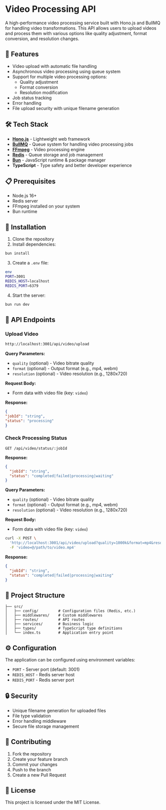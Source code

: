 # Video Processing API

A high-performance video processing service built with Hono.js and BullMQ for handling video transformations. This API allows users to upload videos and process them with various options like quality adjustment, format conversion, and resolution changes.

## 🚀 Features

- Video upload with automatic file handling
- Asynchronous video processing using queue system
- Support for multiple video processing options:
  - Quality adjustment
  - Format conversion
  - Resolution modification
- Job status tracking
- Error handling
- File upload security with unique filename generation

## 🛠️ Tech Stack

- **[Hono.js](https://hono.dev/)** - Lightweight web framework
- **[BullMQ](https://docs.bullmq.io/)** - Queue system for handling video processing jobs
- **[FFmpeg](https://ffmpeg.org/)** - Video processing engine
- **[Redis](https://redis.io/)** - Queue storage and job management
- **[Bun](https://bun.sh/)** - JavaScript runtime & package manager
- **TypeScript** - Type safety and better developer experience

## 📋 Prerequisites

- Node.js 16+
- Redis server
- FFmpeg installed on your system
- Bun runtime

## 🚀 Installation

1. Clone the repository
2. Install dependencies:

```bash
bun install
```
3. Create a `.env` file:

```bash
env
PORT=3001
REDIS_HOST=localhost
REDIS_PORT=6379
```
4. Start the server:

```bash
bun run dev
```


## 📍 API Endpoints

### Upload Video
```bash
http://localhost:3001/api/video/upload
```

**Query Parameters:**
- `quality` (optional) - Video bitrate quality
- `format` (optional) - Output format (e.g., mp4, webm)
- `resolution` (optional) - Video resolution (e.g., 1280x720)

**Request Body:**
- Form data with video file (key: `video`)

**Response:**

```json
{
"jobId": "string",
"status": "processing"
}
```

### Check Processing Status
```http
GET /api/video/status/:jobId
```

**Response:**
```json
{
  "jobId": "string",
  "status": "completed|failed|processing|waiting"
}
```

**Query Parameters:**
- `quality` (optional) - Video bitrate quality
- `format` (optional) - Output format (e.g., mp4, webm)
- `resolution` (optional) - Video resolution (e.g., 1280x720)

**Request Body:**
- Form data with video file (key: `video`)

```bash
curl -X POST \
  'http://localhost:3001/api/video/upload?quality=1000k&format=mp4&resolution=1280x720' \
  -F 'video=@/path/to/video.mp4'
```

**Response:**

```json
{
  "jobId": "string",
  "status": "completed|failed|processing|waiting"
}
```


## 📁 Project Structure

```
├── src/
│   ├── config/         # Configuration files (Redis, etc.)
│   ├── middlewares/    # Custom middlewares
│   ├── routes/         # API routes
│   ├── services/       # Business logic
│   ├── types/          # TypeScript type definitions
│   └── index.ts        # Application entry point
```

## ⚙️ Configuration

The application can be configured using environment variables:

- `PORT` - Server port (default: 3001)
- `REDIS_HOST` - Redis server host
- `REDIS_PORT` - Redis server port

## 🔒 Security

- Unique filename generation for uploaded files
- File type validation
- Error handling middleware
- Secure file storage management

## 🤝 Contributing

1. Fork the repository
2. Create your feature branch
3. Commit your changes
4. Push to the branch
5. Create a new Pull Request

## 📝 License

This project is licensed under the MIT License.
